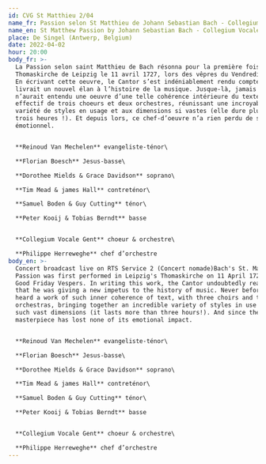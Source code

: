 ```yaml
---
id: CVG St Matthieu 2/04
name_fr: Passion selon St Matthieu de Johann Sebastian Bach - Collegium Vocale Gent
name_en: St Matthew Passion by Johann Sebastian Bach - Collegium Vocale Gent
place: De Singel (Antwerp, Belgium)
date: 2022-04-02
hour: 20:00
body_fr: >-
  La Passion selon saint Matthieu de Bach résonna pour la première fois à la
  Thomaskirche de Leipzig le 11 avril 1727, lors des vêpres du Vendredi saint.
  En écrivant cette oeuvre, le Cantor s’est indéniablement rendu compte qu’il
  livrait un nouvel élan à l’histoire de la musique. Jusque-là, jamais on
  n’aurait entendu une oeuvre d’une telle cohérence intérieure du texte, avec un
  effectif de trois choeurs et deux orchestres, réunissant une incroyable
  variété de styles en usage et aux dimensions si vastes (elle dure plus de
  trois heures !). Et depuis lors, ce chef-d’oeuvre n’a rien perdu de son impact
  émotionnel.


  **Reinoud Van Mechelen** evangeliste-ténor\

  **Florian Boesch** Jesus-basse\

  **Dorothee Mields & Grace Davidson** soprano\

  **Tim Mead & james Hall** contreténor\

  **Samuel Boden & Guy Cutting** ténor\

  **Peter Kooij & Tobias Berndt** basse


  **Collegium Vocale Gent** choeur & orchestre\

  **Philippe Herreweghe** chef d’orchestre
body_en: >-
  Concert broadcast live on RTS Service 2 (Concert nomade)Bach's St. Matthew
  Passion was first performed in Leipzig's Thomaskirche on 11 April 1727 during
  Good Friday Vespers. In writing this work, the Cantor undoubtedly realised
  that he was giving a new impetus to the history of music. Never before had one
  heard a work of such inner coherence of text, with three choirs and two
  orchestras, bringing together an incredible variety of styles in use and of
  such vast dimensions (it lasts more than three hours!). And since then, this
  masterpiece has lost none of its emotional impact.


  **Reinoud Van Mechelen** evangeliste-ténor\

  **Florian Boesch** Jesus-basse\

  **Dorothee Mields & Grace Davidson** soprano\

  **Tim Mead & james Hall** contreténor\

  **Samuel Boden & Guy Cutting** ténor\

  **Peter Kooij & Tobias Berndt** basse


  **Collegium Vocale Gent** choeur & orchestre\

  **Philippe Herreweghe** chef d’orchestre
---
```

